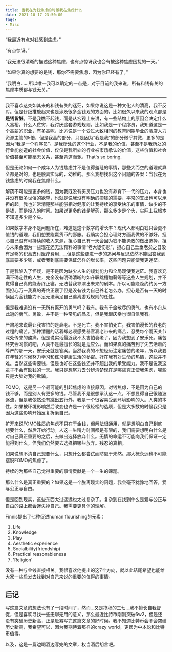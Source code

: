 ```yaml
---
title: 当我在为钱焦虑的时候我在焦虑什么
date: 2021-10-17 23:50:00
tags:
- Misc
---
```

“我最近有点对钱感到焦虑。”

“有点惊讶。”

“我无法很清晰的描述这种焦虑，也有点惊讶我也会有被这种焦虑困扰的一天。”

“如果你真的想要的是钱，那你不需要焦虑，因为你已经有了。”

“我明白......所以唯一我可以确定的一点是，对于目前的我来说，所有和钱有关的焦虑本质都与钱无关。”

---

我不喜欢这突如其来的和钱有关的迷茫，如果你说这是一种文化人的清高，我不反对。但是仔细推敲起来也是涉及很多金钱观的方面的，比如很久以来我的观点都是**是钱皆脏**。不是我瞧不起钱，而是从宏观上来讲，有一些结构上的原因会决定什么人富裕，什么人贫穷，我讨厌这套游戏规则。比如我是一个程序员，我知道这是一个高薪的职业，有多高呢，比方说是一个受过大致相同的教育同期毕业的酒店人力资源主管的5倍，但是我高的部分，只是因为“我是我”的部分微乎其微，更多的是因为“我是一个程序员”。是我所处的这个行业，不是我的价值，甚至不是我所处的行业能创造的社会价值，仅仅是我所处的行业被市场承认的价值，这些价值和社会价值甚至可能毫无关系，甚至背道而驰。That's so boring.

但是无论如何一个成年人为钱焦虑并不是值得羞耻的事情，那些大而空的道理就算全都是对的，也是脱离实际的，幼稚的。那么我想找出这个问题的答案：当我在为钱焦虑的时候我在焦虑什么。

解药不可能是更多的钱，因为我既没有买房压力也没有养育下一代的压力，本身也并没有很多世俗的欲望，也就是说我没有明确的攒钱的需要，平常的支出也可以承担的起。我也非常清楚那些能够相对健康的让我持续的享受快乐的事情，缺少的不是钱，而是投入的时间。如果说更多的钱是解药，那么多少是个头，实际上我根本不知道多少是个头。

如果数字本身不是问题所在，难道是这个数字的增长率？现代人都明白钱只会更不值钱的道理，我们想要跑赢货币的膨胀。我确实会担心理财方面我做的不够好，担心自己没有可持续的收入来源，担心自己有一天会因为钱不能勇敢的做出选择，担心未来会因为一些现在还无法预料的事情“老大徒伤悲”，担心自己垂垂老矣之日没有足够的积蓄支付医疗费用......但是这些更进一步的追问与反思依然不能回答我到底需要多少钱，或者我到底需要保证怎样的增长率，这些问题只能使我更迷茫。

于是我陷入了怀疑，是不是因为缺少人生的规划能力和全局观使我迷茫。我喜欢充满不确定性的人生，完全没有明确清晰的如升职跳槽加薪等等这些人生规划，并不觉得自己真的能寿终正寝，无法替我导演出未来的剧本。所以可能隐隐约约另一方面担心万一我真的寿终正寝了但是没有钱为自己养老怎么办，担心是否有一天的时候因为金钱能力不足无法满足自己逃离游戏规则的任性。

但是我难道没有一无所有离开的勇气吗？我有。我有千金散尽的勇气，也有小舟从此逝的勇气。勇敢，并不是一种常见的品质，但是我很庆幸也很自信我有。

严肃地来说最让我害怕的是衰老。不是死亡。我不害怕死亡，我害怕漫长的衰老的过程的痛苦。那种清醒的活着却必须感受器官衰老带来的痛苦，忍受每个雨天关节深处传来的酸痛。但是说实话最近我不太害怕衰老了，因为我想到了安乐死。痛苦终究会习惯的吧，人类不是最擅长的就是适应么。而如果真的痛苦到了失去活着的尊严的那一天，安乐死就是答案。当然我真的不想经历注定痛苦的老年，所以我要在年轻的时候努力学习和练习健康生活的秘密。好在我有对生命的热情，这些并不难。当然这些需要钱，但是也好在这些钱还并不超出我的承受能力。我不是说我这辈子不会有缺钱的一天。我只是想努力去分辨清楚现在是哪些真正使我焦虑，哪些只是大脑对我的欺骗。

FOMO，这是另一个最可能的引起焦虑的直接原因。对钱焦虑，不是因为自己的钱不够，而是别人有更多的钱。尽管我不是很想承认这一点，不想显得自己很随波逐流，但是我依然没有跳出五行外，我是一个很容易受到环境影响的人。人类的本性。如果被环境影响然后改变也许是一个很轻松的选项，但是大多数的时候我只是因为这些影响开始反复折磨自己。

扩开来说FOMO性质的焦虑不只在于金钱，但解法很通用，就是想明白自己到底想要什么，然后开始行动。人这一生精力时间都是有限的，我们需要想明白什么是对自己真正重要的之后，去做出选择放弃什么。无情的命运不可能向我们保证一定能得到什么，但我们仍然要去选择把哪些放弃。残忍的真相。

如果说想不清自己想要什么，只想什么都尝试而防患于未然。那大概永远也不可能摆脱FOMO的焦虑了。

持续的为那些自己觉得重要的事情贡献是一个一生的课题。

那么什么是真正重要的？如果这是一个脱离现实的问题，我会毫不犹豫地回答，爱与公正与自由。

但是回到现实，这些东西太过遥远也太过复杂了。复杂到在找到什么是爱与公正与自由的路上都会迷失掉自己。我需要更具体的理解。

Finnis提出了七种促进human flourishing的元素：

1. Life
2. Knowledge
3. Play
4. Aesthetic experience
5. Socialbility(friendship)
6. Practical reasonableness
7. 'Religion'

没有一种与金钱直接相关。我很喜欢他提出的这7个方向，就以此结尾希望也能给大家一些启发去找到对自己来说的重要的值得的事情。

## 后记

写这篇文章的想法也有了一段时间了，然而...又是拖稿的三七...我不擅长自我督促，但是喜欢寻找一些无聊无用的意义，那么最近比特币刚刚突破6w2，但是还没有突破历史新高，正是赶紧写完这篇文章的好时候。我不知道比特币会不会突破历史新高，我希望可以，因为我期待着那样的crazy world，更因为中本聪和比特币值得。

以及，这是一篇边喝酒边写完的文章，权当酒后胡言吧。
